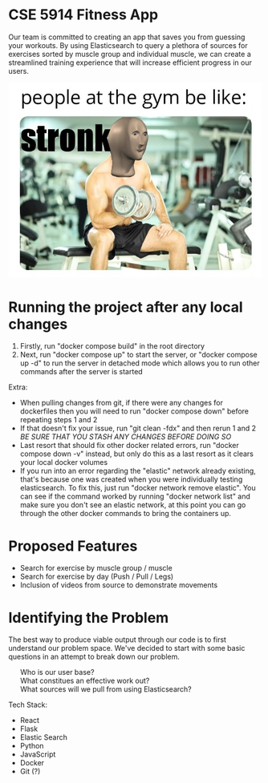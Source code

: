 # CSE 5914 Fitness App
Our team is committed to creating an app that saves you from guessing your workouts.  By using Elasticsearch to query a plethora of sources for exercises sorted by muscle group and individual muscle, we can create a streamlined training experience that will increase efficient progress in our users.

![Alt text](Resources/Stronk.png)

# Running the project after any local changes
1. Firstly, run "docker compose build" in the root directory
2. Next, run "docker compose up" to start the server, or "docker compose up -d" to run the server in detached mode which allows you to run other commands after the server is started

Extra:
- When pulling changes from git, if there were any changes for dockerfiles then you will need to run "docker compose down" before repeating steps 1 and 2
- If that doesn't fix your issue, run "git clean -fdx" and then rerun 1 and 2 *BE SURE THAT YOU STASH ANY CHANGES BEFORE DOING SO*
- Last resort that should fix other docker related errors, run "docker compose down -v" instead, but only do this as a last resort as it clears your local docker volumes
- If you run into an error regarding the "elastic" network already existing, that's because one was created when you were individually testing elasticsearch. To fix this, 
    just run "docker network remove elastic".  You can see if the command worked by running "docker network list"
    and make sure you don't see an elastic network, at this point you can go through the other docker commands to bring the containers up.


# Proposed Features
 - Search for exercise by muscle group / muscle
 - Search for exercise by day (Push / Pull / Legs)
 - Inclusion of videos from source to demonstrate movements

# Identifying the Problem

The best way to produce viable output through our code is to first understand our problem space. We've decided to start with some basic questions in an attempt to break down our problem.

<ol>
    Who is our user base? <br>
    What constitues an effective work out? <br>
    What sources will we pull from using Elasticsearch? <br>
</ol>

Tech Stack:
- React
- Flask
- Elastic Search
- Python
- JavaScript
- Docker
- Git (?)

